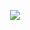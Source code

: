 <p align="center">
  <img src="https://media1.tenor.com/m/ql3AtyTJOBsAAAAd/obito-uchiha-kakashi-hatake.gif"/>
</p>
